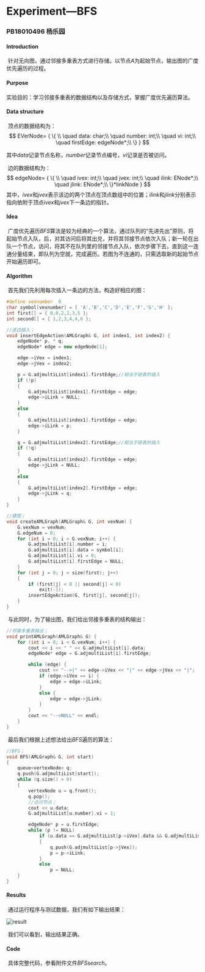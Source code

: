 # Experiment—BFS

### PB18010496 杨乐园



#### Introduction

​		针对无向图，通过邻接多重表方式进行存储。以节点$A$为起始节点，输出图的广度优先遍历的过程。  

#### Purpose

​		实验目的：学习邻接多重表的数据结构以及存储方式，掌握广度优先遍历算法。

#### Data structure

​		顶点的数据结构为：
$$
EVerNode=
{
\{ \\
	\quad data: char;\\
	\quad number: int;\\
	\quad vi: int;\\
	\quad firstEdge: edgeNode*;\\
\}
}
$$

其中$data$记录节点名称，$number$记录节点编号，$vi$记录是否被访问。

​		边的数据结构为：
$$
edgeNode=
{
\{ \\
	\quad ivex: int;\\
	\quad jvex: int;\\
	\quad ilink: ENode*;\\
	\quad jlink: ENode*;\\
\}*linkNode
}
$$
其中，$ivex$和$jvex$表示该边的两个顶点在顶点数组中的位置；$ilink$和$jlink$分别表示指向依附于顶点$ivex$和$jvex$下一条边的指针。

#### Idea

​		广度优先遍历$BFS$算法是较为经典的一个算法，通过队列的“先进先出”原则，将起始节点入队，后，对其访问后将其出兑，并将其邻接节点依次入队；新一轮在出队一个节点，访问，将其不在队列里的邻接节点入队，依次步骤下去，直到这一连通分量结束，即队列为空就，完成遍历。若图为不连通的，只需选取新的起始节点开始遍历即可。

#### Algorithm

​		首先我们先利用每次插入一条边的方法，构造好相应的图：

```c++
#define vexnumber  8
char symbol[vexnumber] = { 'A','B','C','D','E','F','G','H' };
int first[] = { 0,0,2,2,3,5 };
int second[] = { 1,2,3,4,4,6 };

//逐边插入；
void insertEdgeAction(AMLGraph& G, int index1, int index2) {
	edgeNode* p, * q;
	edgeNode* edge = new edgeNode[1];

	edge->iVex = index1;
	edge->jVex = index2;

	p = G.adjmultiList[index1].firstEdge;//相当于链表的插入
	if (!p) 
    {
		G.adjmultiList[index1].firstEdge = edge;
		edge->iLink = NULL;
	}
	else 
    {
		G.adjmultiList[index1].firstEdge = edge;
		edge->iLink = p;
	}

	q = G.adjmultiList[index2].firstEdge;//相当于链表的插入
	if (!q)
    {
		G.adjmultiList[index2].firstEdge = edge;
		edge->jLink = NULL;
	}
	else 
    {
		G.adjmultiList[index2].firstEdge = edge;
		edge->jLink = q;
	}
}

//建图；
void createAMLGraph(AMLGraph& G, int vexNum) {
	G.vexNum = vexNum;
	G.edgeNum = 0;
	for (int i = 0; i < G.vexNum; i++) {
		G.adjmultiList[i].number = i;
		G.adjmultiList[i].data = symbol[i];
		G.adjmultiList[i].vi = 0;
		G.adjmultiList[i].firstEdge = NULL;
	}
	for (int j = 0; j < size(first); j++)
	{
		if (first[j] < 0 || second[j] < 0)
			exit(-1);
		insertEdgeAction(G, first[j], second[j]);
	}
}
```

​		与此同时，为了输出图，我们给出邻接多重表的结构输出：

```c++
//邻接多重表输出；
void printAMLGraph(AMLGraph& G) {
	for (int i = 0; i < G.vexNum; i++) {
		cout << i << " " << G.adjmultiList[i].data;
		edgeNode* edge = G.adjmultiList[i].firstEdge;

		while (edge) {
			cout << "-->|" << edge->iVex << "|" << edge->jVex << "|";
			if (edge->iVex == i) {
				edge = edge->iLink;
			}
			else {
				edge = edge->jLink;
			}
		}
		cout << "-->NULL" << endl;
	}
}
```

​		最后我们根据上述想法给出$BFS$遍历的算法：

```c++
//BFS；
void BFS(AMLGraph& G, int start)
{
	queue<vertexNode> q;
	q.push(G.adjmultiList[start]);
	while (q.size() > 0)
	{
		vertexNode u = q.front();
		q.pop();
		//访问节点；
		cout << u.data;
		G.adjmultiList[u.number].vi = 1;

		edgeNode* p = u.firstEdge;
		while (p != NULL)
			if (u.data == G.adjmultiList[p->iVex].data && G.adjmultiList[p->jVex].vi == 0)
			{
				q.push(G.adjmultiList[p->jVex]);
				p = p->iLink;
			}
			else 
				p = NULL;
	}
}
```

#### Results

​		通过运行程序与测试数据，我们有如下输出结果：

![result](E:\study_materials\Algorithm\实验八：图搜索BFS算法及存储优化\BFSsearch\result.png)

​		我们可以看到，输出结果正确。

#### Code

​	具体完整代码，参看附件文件$BFSsearch$。